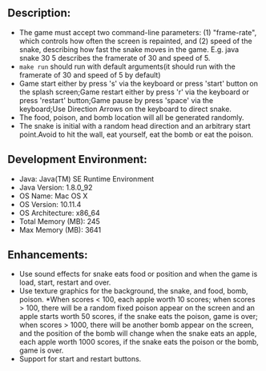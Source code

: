 Description:
-------------------------
* The game must accept two command-line parameters: 
(1) "frame-rate", which controls how often the screen is repainted, and (2) speed of the snake, describing how fast the snake moves in the game. E.g. java snake 30 5 describes the framerate of 30 and speed of 5.
*  `make run` should run with default arguments(it should run with the framerate of 30 and speed of 5 by default)
* Game start either by press 's' via the keyboard or press 'start' button on the splash screen;Game restart either by press 'r' via the keyboard or press 'restart' button;Game pause by press 'space' via the keyboard;Use Direction Arrows on the keyboard to direct snake.
* The food, poison, and bomb location will all be generated randomly.
* The snake is initial with a random head direction and an arbitrary start point.Avoid to hit the wall, eat yourself, eat the bomb or eat the poison.

Development Environment:
-------------------------

* Java: Java(TM) SE Runtime Environment
* Java Version: 1.8.0_92
* OS Name: Mac OS X
* OS Version: 10.11.4
* OS Architecture: x86_64
* Total Memory (MB): 245
* Max Memory (MB): 3641

Enhancements:
-----------

* Use sound effects for snake eats food or position and when the game is load, start, restart and over.
* Use texture graphics for the background, the snake, and food, bomb, poison.
*When scores < 100, each apple worth 10 scores; when scores > 100, there will be a random fixed poison appear on the screen and an apple starts worth 50 scores, if the snake eats the poison, game is over; when scores > 1000, there will be another bomb appear on the screen, and the position of the bomb will change when the snake eats an apple, each apple worth 1000 scores, if the snake eats the poison or the bomb, game is over.
* Support for start and restart buttons.


